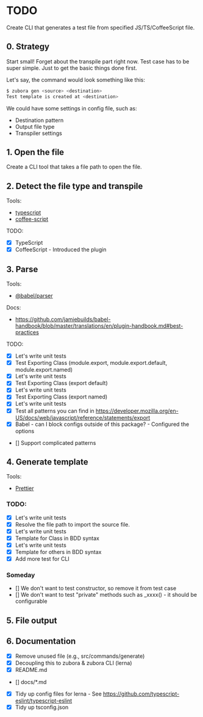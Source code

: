 # TODO

Create CLI that generates a test file from specified JS/TS/CoffeeScript file.

## 0. Strategy

Start small! Forget about the transpile part right now. Test case has to be super simple. Just to get the basic things done first.

Let's say, the command would look something like this:

```sh
$ zubora gen <source> <destination>
Test template is created at <destination>
```

We could have some settings in config file, such as:

- Destination pattern
- Output file type
- Transpiler settings

## 1. Open the file

Create a CLI tool that takes a file path to open the file.

## 2. Detect the file type and transpile

Tools:

- [typescript](https://www.typescriptlang.org/)
- [coffee-script](http://coffeescript.org/)

TODO:

- [x] TypeScript
- [x] CoffeeScript - Introduced the plugin

## 3. Parse

Tools:

- [@babel/parser](https://babeljs.io/docs/en/babel-parser)

Docs:

- <https://github.com/jamiebuilds/babel-handbook/blob/master/translations/en/plugin-handbook.md#best-practices>

TODO:

- [x] Let's write unit tests
- [x] Test Exporting Class (module.export, module.export.default, module.export.named)
- [x] Let's write unit tests
- [x] Test Exporting Class (export default)
- [x] Let's write unit tests
- [x] Test Exporting Class (export named)
- [x] Let's write unit tests
- [x] Test all patterns you can find in <https://developer.mozilla.org/en-US/docs/web/javascript/reference/statements/export>
- [x] Babel - can I block configs outside of this package? - Configured the options
- [] Support complicated patterns

## 4. Generate template

Tools:

- [Prettier](https://prettier.io/)

### TODO:

- [x] Let's write unit tests
- [x] Resolve the file path to import the source file.
- [x] Let's write unit tests
- [x] Template for Class in BDD syntax
- [x] Let's write unit tests
- [x] Template for others in BDD syntax
- [x] Add more test for CLI

### Someday

- [] We don't want to test constructor, so remove it from test case
- [] We don't want to test "private" methods such as \_xxxx() - it should be configurable

## 5. File output

## 6. Documentation

- [x] Remove unused file (e.g., src/commands/generate)
- [x] Decoupling this to zubora & zubora CLI (lerna)
- [x] README.md
- [] docs/\*.md
- [x] Tidy up config files for lerna - See <https://github.com/typescript-eslint/typescript-eslint>
- [x] Tidy up tsconfig.json
